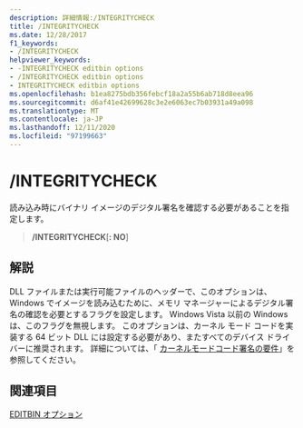 ```yaml
---
description: 詳細情報:/INTEGRITYCHECK
title: /INTEGRITYCHECK
ms.date: 12/28/2017
f1_keywords:
- /INTEGRITYCHECK
helpviewer_keywords:
- -INTEGRITYCHECK editbin options
- /INTEGRITYCHECK editbin options
- INTEGRITYCHECK editbin options
ms.openlocfilehash: b1ea8275bdb356febcf18a2a55b6ab718d8eea96
ms.sourcegitcommit: d6af41e42699628c3e2e6063ec7b03931a49a098
ms.translationtype: MT
ms.contentlocale: ja-JP
ms.lasthandoff: 12/11/2020
ms.locfileid: "97199663"
---
```

# <a name="integritycheck"></a>/INTEGRITYCHECK

読み込み時にバイナリ イメージのデジタル署名を確認する必要があることを指定します。

> **/INTEGRITYCHECK**[**: NO**]

## <a name="remarks"></a>解説

DLL ファイルまたは実行可能ファイルのヘッダーで、このオプションは、Windows でイメージを読み込むために、メモリ マネージャーによるデジタル署名の確認を必要とするフラグを設定します。 Windows Vista 以前の Windows は、このフラグを無視します。 このオプションは、カーネル モード コードを実装する 64 ビット DLL には設定する必要があり、またすべてのデバイス ドライバーに推奨されます。 詳細については、「 [カーネルモードコード署名の要件](/windows-hardware/drivers/install/kernel-mode-code-signing-requirements--windows-vista-and-later-)」を参照してください。

## <a name="see-also"></a>関連項目

[EDITBIN オプション](editbin-options.md)
